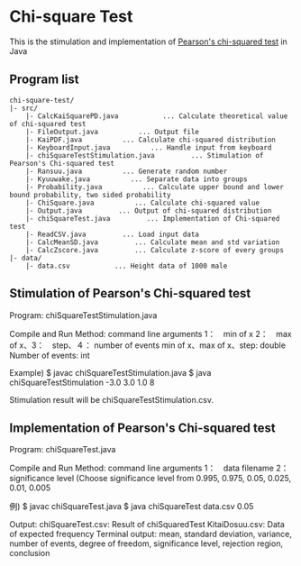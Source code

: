 # Chi-square Test
This is the stimulation and implementation of [Pearson's chi-squared test](https://en.wikipedia.org/wiki/Pearson's_chi-squared_test) in Java

## Program list

```
chi-square-test/
|- src/
    |- CalcKaiSquarePD.java           ... Calculate theoretical value of chi-squared test
    |- FileOutput.java          ... Output file
    |- KaiPDF.java          ... Calculate chi-squared distribution
    |- KeyboardInput.java          ... Handle input from keyboard
    |- chiSquareTestStimulation.java         ... Stimulation of Pearson's Chi-squared test
    |- Ransuu.java          ... Generate random number
    |- Kyuuwake.java          ... Separate data into groups
    |- Probability.java          ... Calculate upper bound and lower bound probability, two sided probability
    |- ChiSquare.java          ... Calculate chi-squared value
    |- Output.java         ... Output of chi-squared distribution
    |- chiSquareTest.java         ... Implementation of Chi-squared test
    |- ReadCSV.java         ... Load input data
    |- CalcMeanSD.java         ... Calculate mean and std variation
    |- CalcZscore.java         ... Calculate z-score of every groups
|- data/
    |- data.csv           ... Height data of 1000 male

```

## Stimulation of Pearson's Chi-squared test
Program: chiSquareTestStimulation.java

Compile and Run Method:
command line arguments 1：　min of x 2：　max of x、3：　step、４： number of events
min of x、max of x、step: double
Number of events: int

Example)
$ javac chiSquareTestStimulation.java
$ java chiSquareTestStimulation -3.0 3.0 1.0 8  		

Stimulation result will be chiSquareTestStimulation.csv.

## Implementation of Pearson's Chi-squared test
Program: chiSquareTest.java

Compile and Run Method:
command line arguments 1：　data filename 2：　significance level
(Choose significance level from 0.995, 0.975, 0.05, 0.025, 0.01, 0.005

例)
$ javac chiSquareTest.java
$ java chiSquareTest data.csv 0.05 		

Output:
chiSquareTest.csv: Result of chiSquaredTest
KitaiDosuu.csv: Data of expected frequency
Terminal output: mean, standard deviation, variance, number of events, degree of freedom, significance level, rejection region, conclusion
